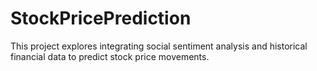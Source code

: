 # StockPricePrediction
This project explores integrating social sentiment analysis and historical financial data to predict stock price movements.
